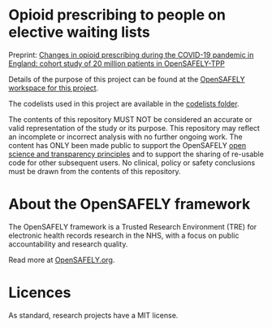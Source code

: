 # Opioid prescribing to people on elective waiting lists

Preprint: [Changes in opioid prescribing during the COVID-19 pandemic in England: cohort study of 20 million patients in OpenSAFELY-TPP](https://www.medrxiv.org/content/10.1101/2024.02.23.24303238v1)

Details of the purpose of this project can be found at the [OpenSAFELY workspace for this project](https://jobs.opensafely.org/repo/https%253A%252F%252Fgithub.com%252Fopensafely%252Fwaiting-list).

The codelists used in this project are available in the [codelists folder](https://github.com/opensafely/waiting-list/tree/main/codelists). 

The contents of this repository MUST NOT be considered an accurate or valid representation of the study or its purpose. 
This repository may reflect an incomplete or incorrect analysis with no further ongoing work.
The content has ONLY been made public to support the OpenSAFELY [open science and transparency principles](https://www.opensafely.org/about/#contributing-to-best-practice-around-open-science) and to support the sharing of re-usable code for other subsequent users.
No clinical, policy or safety conclusions must be drawn from the contents of this repository.

# About the OpenSAFELY framework

The OpenSAFELY framework is a Trusted Research Environment (TRE) for electronic
health records research in the NHS, with a focus on public accountability and
research quality.

Read more at [OpenSAFELY.org](https://opensafely.org).

# Licences
As standard, research projects have a MIT license. 
